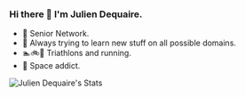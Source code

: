 ### Hi there 👋 I'm Julien Dequaire.

- 🔭 Senior Network.
- 🧪 Always trying to learn new stuff on all possible domains.
- 🏊🚲🏃 Triathlons and running.
- 🔭 Space addict.

![Julien Dequaire's Stats](https://github-readme-stats.vercel.app/api?username=juliendequaire&show_icons=true&theme=onedark)

